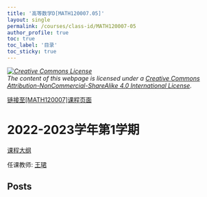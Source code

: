 ```yaml
---
title: '高等数学D[MATH120007.05]'
layout: single
permalink: /courses/class-id/MATH120007-05
author_profile: true
toc: true
toc_label: '目录'
toc_sticky: true
---
```



<div class='notice--warning'>
	<p><i><a rel='license' href='http://creativecommons.org/licenses/by-nc-sa/4.0/'><img alt='Creative Commons License' style='border-width:0' src='https://i.creativecommons.org/l/by-nc-sa/4.0/88x31.png' /></a><br /> The content of this webpage is licensed under a <a rel='license' href='http://creativecommons.org/licenses/by-nc-sa/4.0/'>Creative Commons Attribution-NonCommercial-ShareAlike 4.0 International License</a>.</i></p>
</div>

<a href='https://fdu-math.github.io/courses/MATH120007'>链接至[MATH120007]课程页面</a>


# 2022-2023学年第1学期
<a href='https://fdu-math.github.io/courses/syllabus/MATH120007.05-2022-2023-1 (Encrypted).pdf'>课程大纲</a>

任课教师: <a href='https://fdu-math.github.io/teachers/王珺'>王珺</a>


## Posts

